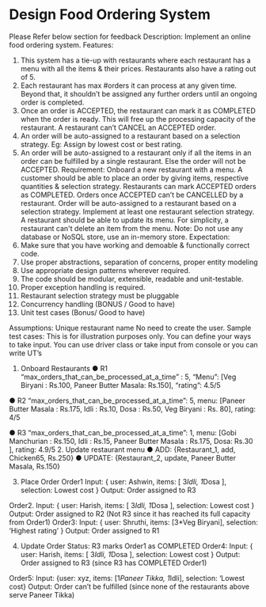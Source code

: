 # Design Food Ordering System

Please Refer below section for feedback
Description: Implement an online food ordering system. Features:
1. This system has a tie-up with restaurants where each restaurant has a menu with all the
   items & their prices. Restaurants also have a rating out of 5.
2. Each restaurant has max #orders it can process at any given time. Beyond that, it
   shouldn’t be assigned any further orders until an ongoing order is completed.
3. Once an order is ACCEPTED, the restaurant can mark it as COMPLETED when the order is ready. This will free up the processing capacity of the restaurant. A restaurant can’t CANCEL an ACCEPTED order.
4. An order will be auto-assigned to a restaurant based on a selection strategy. Eg: Assign
   by lowest cost or best rating.
5. An order will be auto-assigned to a restaurant only if all the items in an order can be fulfilled by a single restaurant. Else the order will not be ACCEPTED.
   Requirement:
   Onboard a new restaurant with a menu.
   A customer should be able to place an order by giving items, respective quantities & selection strategy.
   Restaurants can mark ACCEPTED orders as COMPLETED. Orders once ACCEPTED can’t be CANCELLED by a restaurant.
   Order will be auto-assigned to a restaurant based on a selection strategy.
   Implement at least one restaurant selection strategy.
   A restaurant should be able to update its menu. For simplicity, a restaurant can't delete an item from the menu.
   Note: Do not use any database or NoSQL store, use an in-memory store.
   Expectation:
1. Make sure that you have working and demoable & functionally correct code.
2. Use proper abstractions, separation of concerns, proper entity modeling
3. Use appropriate design patterns wherever required.
4. The code should be modular, extensible, readable and unit-testable.
5. Proper exception handling is required.
6. Restaurant selection strategy must be pluggable
7. Concurrency handling (BONUS / Good to have)
8. Unit test cases (Bonus/ Good to have)

Assumptions:
Unique restaurant name
No need to create the user.
Sample test cases:
This is for illustration purposes only.
You can define your ways to take input.
You can use driver class or take input from console or you can write UT’s
1. Onboard Restaurants
   ● R1
   “max_orders_that_can_be_processed_at_a_time” : 5, “Menu”: [Veg Biryani : Rs.100, Paneer Butter Masala: Rs.150],
   “rating”: 4.5/5

● R2
“max_orders_that_can_be_processed_at_a_time”: 5,
menu: [Paneer Butter Masala : Rs.175, Idli : Rs.10, Dosa : Rs.50, Veg Biryani : Rs. 80],
rating: 4/5

● R3
“max_orders_that_can_be_processed_at_a_time”: 1,
menu: [Gobi Manchurian : Rs.150, Idli : Rs.15, Paneer Butter Masala : Rs.175, Dosa: Rs.30 ],
rating: 4.9/5
2. Update restaurant menu
   ● ADD: {Restaurant_1, add, Chicken65, Rs.250}
   ● UPDATE: {Restaurant_2, update, Paneer Butter Masala, Rs.150}

3. Place Order
   Order1
   Input: { user: Ashwin, items: [ 3*Idli, 1*Dosa ], selection: Lowest cost }
   Output: Order assigned to R3

Order2.
Input: { user: Harish, items: [ 3*Idli, 1*Dosa ], selection: Lowest cost }
Output: Order assigned to R2 (Not R3 since it has reached its full capacity from Order1)
Order3:
Input: { user: Shruthi, items: [3*Veg Biryani], selection: ‘Highest rating’ }
Output: Order assigned to R1

4. Update Order Status:
   R3 marks Order1 as COMPLETED Order4:
   Input: { user: Harish, items: [ 3*Idli, 1*Dosa ], selection: Lowest cost }
   Output: Order assigned to R3 (since R3 has COMPLETED Order1)

Order5:
Input: {user: xyz, items: [1*Paneer Tikka, 1*Idli], selection: ‘Lowest cost}
Output: Order can’t be fulfilled (since none of the restaurants above serve Paneer Tikka) 